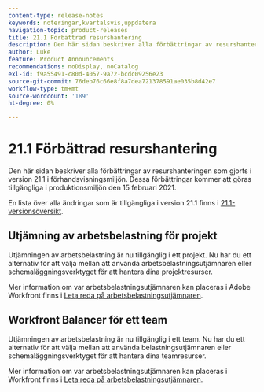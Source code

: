 ```yaml
---
content-type: release-notes
keywords: noteringar,kvartalsvis,uppdatera
navigation-topic: product-releases
title: 21.1 Förbättrad resurshantering
description: Den här sidan beskriver alla förbättringar av resurshanteringen som gjorts i version 21.1 i förhandsvisningsmiljön. Dessa förbättringar kommer att göras tillgängliga i produktionsmiljön den 15 februari 2021.
author: Luke
feature: Product Announcements
recommendations: noDisplay, noCatalog
exl-id: f9a55491-c80d-4057-9a72-bcdc09256e23
source-git-commit: 76deb76c66e8f8a7dea721378591ae035b8d42e7
workflow-type: tm+mt
source-wordcount: '189'
ht-degree: 0%

---
```


# 21.1 Förbättrad resurshantering

Den här sidan beskriver alla förbättringar av resurshanteringen som gjorts i version 21.1 i förhandsvisningsmiljön. Dessa förbättringar kommer att göras tillgängliga i produktionsmiljön den 15 februari 2021.

En lista över alla ändringar som är tillgängliga i version 21.1 finns i [21.1-versionsöversikt](../../../product-announcements/product-releases/21.1-release-activity/21-1-release-overview.md).

## Utjämning av arbetsbelastning för projekt

Utjämningen av arbetsbelastning är nu tillgänglig i ett projekt. Nu har du ett alternativ för att välja mellan att använda arbetsbelastningsutjämnaren eller schemaläggningsverktyget för att hantera dina projektresurser.

Mer information om var arbetsbelastningsutjämnaren kan placeras i Adobe Workfront finns i [Leta reda på arbetsbelastningsutjämnaren](../../../resource-mgmt/workload-balancer/locate-workload-balancer.md).

## Workfront Balancer för ett team

Utjämningen av arbetsbelastning är nu tillgänglig i ett team. Nu har du ett alternativ för att välja mellan att använda belastningsutjämnaren eller schemaläggningsverktyget för att hantera dina teamresurser.

Mer information om var arbetsbelastningsutjämnaren kan placeras i Workfront finns i [Leta reda på arbetsbelastningsutjämnaren](../../../resource-mgmt/workload-balancer/locate-workload-balancer.md).

